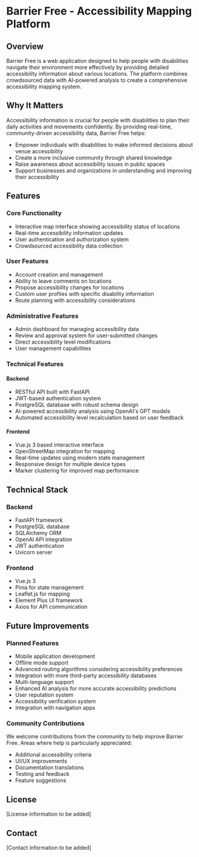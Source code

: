 # Barrier Free - Accessibility Mapping Platform

## Overview
Barrier Free is a web application designed to help people with disabilities navigate their environment more effectively by providing detailed accessibility information about various locations. The platform combines crowdsourced data with AI-powered analysis to create a comprehensive accessibility mapping system.

## Why It Matters
Accessibility information is crucial for people with disabilities to plan their daily activities and movements confidently. By providing real-time, community-driven accessibility data, Barrier Free helps:

- Empower individuals with disabilities to make informed decisions about venue accessibility
- Create a more inclusive community through shared knowledge
- Raise awareness about accessibility issues in public spaces
- Support businesses and organizations in understanding and improving their accessibility

## Features

### Core Functionality
- Interactive map interface showing accessibility status of locations
- Real-time accessibility information updates
- User authentication and authorization system
- Crowdsourced accessibility data collection

### User Features
- Account creation and management
- Ability to leave comments on locations
- Propose accessibility changes for locations
- Custom user profiles with specific disability information
- Route planning with accessibility considerations

### Administrative Features
- Admin dashboard for managing accessibility data
- Review and approval system for user-submitted changes
- Direct accessibility level modifications
- User management capabilities

### Technical Features
#### Backend
- RESTful API built with FastAPI
- JWT-based authentication system
- PostgreSQL database with robust schema design
- AI-powered accessibility analysis using OpenAI's GPT models
- Automated accessibility level recalculation based on user feedback

#### Frontend
- Vue.js 3 based interactive interface
- OpenStreetMap integration for mapping
- Real-time updates using modern state management
- Responsive design for multiple device types
- Marker clustering for improved map performance

## Technical Stack

### Backend
- FastAPI framework
- PostgreSQL database
- SQLAlchemy ORM
- OpenAI API integration
- JWT authentication
- Uvicorn server

### Frontend
- Vue.js 3
- Pinia for state management
- Leaflet.js for mapping
- Element Plus UI framework
- Axios for API communication

## Future Improvements

### Planned Features
- Mobile application development
- Offline mode support
- Advanced routing algorithms considering accessibility preferences
- Integration with more third-party accessibility databases
- Multi-language support
- Enhanced AI analysis for more accurate accessibility predictions
- User reputation system
- Accessibility verification system
- Integration with navigation apps

### Community Contributions
We welcome contributions from the community to help improve Barrier Free. Areas where help is particularly appreciated:
- Additional accessibility criteria
- UI/UX improvements
- Documentation translations
- Testing and feedback
- Feature suggestions

## License
[License information to be added]

## Contact
[Contact information to be added]